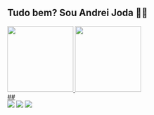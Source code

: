 ## Tudo bem? Sou Andrei Joda 👦🏼

<div>
  <a href="https://github.com/andreijoda">
  <img height="150em" src="https://github-readme-stats.vercel.app/api?username=andreijoda&show_icons=true&theme=tokyonight&include_all_commits=true&count_private=true"/>
  <img height="150em" src="https://github-readme-stats.vercel.app/api/top-langs/?username=andreijoda&layout=compact&langs_count=16&theme=tokyonight"/>
<div>
##
<div>
  <a href = "mailto: andrei.joda@gmail.com"><img src="https://img.shields.io/badge/-Gmail-%23EA4335?style=for-the-badge&logo=gmail&logoColor=white" 
target="_blank"></a>
  <a href="https://www.linkedin.com/in/andreijoda/" target="_blank"><img src="https://img.shields.io/badge/-LinkedIn-%230077B5?style=for-the-badge&logo=linkedin&logoColor=white" target="_blank"></a>
  <a href="https://instagram.com/udreilele" target="_blank"><img src="https://img.shields.io/badge/-Instagram-%23E4405F?style=for-the-badge&logo=instagram&logoColor=white" target="_blank"></a>
</div>
